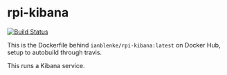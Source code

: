 # rpi-kibana

[![Build Status](https://travis-ci.org/ianblenke/rpi-kibana.svg)](https://travis-ci.org/ianblenke/rpi-kibana)

This is the Dockerfile behind `ianblenke/rpi-kibana:latest` on Docker Hub, setup to autobuild through travis.

This runs a Kibana service.
